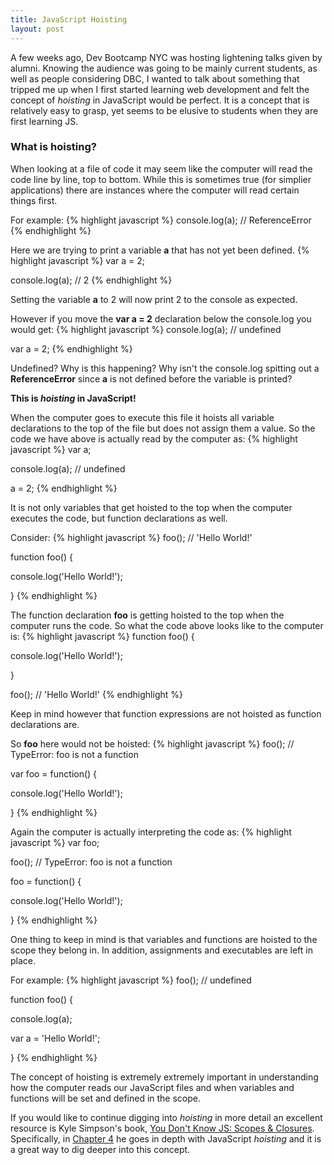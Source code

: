 ```yaml
---
title: JavaScript Hoisting
layout: post
---
```


A few weeks ago, Dev Bootcamp NYC was hosting lightening talks given by alumni. Knowing the audience was going to be mainly current students, as well as people considering DBC, I wanted to talk about something that tripped me up when I first started learning web development and felt the concept of <i>hoisting</i> in JavaScript would be perfect. It is a concept that is relatively easy to grasp, yet seems to be elusive to students when they are first learning JS.
 
### What is hoisting?

When looking at a file of code it may seem like the computer will read the code line by line, top to bottom. While this is sometimes true (for simplier applications) there are instances where the computer will read certain things first.

For example:
{% highlight javascript %}
console.log(a); // ReferenceError
{% endhighlight %}

Here we are trying to print a variable <b>a</b> that has not yet been defined.
{% highlight javascript %}
var a = 2;

console.log(a); // 2
{% endhighlight %}

Setting the variable <b>a</b> to 2 will now print 2 to the console as expected.

However if you move the <b>var a = 2</b> declaration below the console.log you would get:
{% highlight javascript %}
console.log(a); // undefined

var a = 2;
{% endhighlight %}

Undefined? Why is this happening? Why isn't the console.log spitting out a <b>ReferenceError</b> since <b>a</b> is not defined before the variable is printed?

<b>This is <i>hoisting</i> in JavaScript!</b>

When the computer goes to execute this file it hoists all variable declarations to the top of the file but does not assign them a value. So the code we have above is actually read by the computer as:
{% highlight javascript %}
var a;

console.log(a); // undefined

a = 2;
{% endhighlight %}

It is not only variables that get hoisted to the top when the computer executes the code, but function declarations as well.

Consider:
{% highlight javascript %}
foo(); // 'Hello World!'

function foo() {
  
  console.log('Hello World!');

}
{% endhighlight %}

The function declaration <b>foo</b> is getting hoisted to the top when the computer runs the code. So what the code above looks like to the computer is:
{% highlight javascript %}
function foo() {
  
  console.log('Hello World!');

}

foo(); // 'Hello World!'
{% endhighlight %}

Keep in mind however that function expressions are not hoisted as function declarations are.

So <b>foo</b> here would not be hoisted:
{% highlight javascript %}
foo(); // TypeError: foo is not a function

var foo = function() {
  
  console.log('Hello World!');

}
{% endhighlight %}

Again the computer is actually interpreting the code as:
{% highlight javascript %}
var foo;

foo(); // TypeError: foo is not a function

foo = function() {
  
  console.log('Hello World!');

}
{% endhighlight %}

One thing to keep in mind is that variables and functions are hoisted to the scope they belong in. In addition, assignments and executables are left in place.

For example:
{% highlight javascript %}
foo(); // undefined

function foo() {

  console.log(a);

  var a = 'Hello World!';

}
{% endhighlight %}

The concept of hoisting is extremely extremely important in understanding how the computer reads our JavaScript files and when variables and functions will be set and defined in the scope.

If you would like to continue digging into <i>hoisting</i> in more detail an excellent resource is Kyle Simpson's book, <a href="https://github.com/getify/You-Dont-Know-JS/tree/master/scope%20%26%20closures" target="_blank">You Don't Know JS: Scopes & Closures</a>. Specifically, in <a href="https://github.com/getify/You-Dont-Know-JS/blob/master/scope%20&%20closures/ch4.md" target="_blank">Chapter 4</a> he goes in depth with JavaScript <i>hoisting</i> and it is a great way to dig deeper into this concept.

